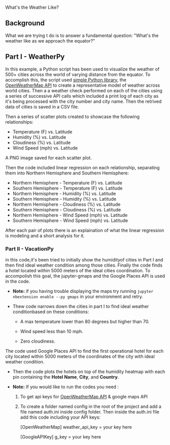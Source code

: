 What's the Weather Like?

## Background

What we are trying t do is to answer a fundamental question: "What's the weather like as we approach the equator?"


## Part I - WeatherPy

In this example, a Python script has been used to visualize the weather of 500+ cities across the world of varying distance from the equator. To accomplish this, the script used [simple Python library](https://pypi.python.org/pypi/citipy), the [OpenWeatherMap API](https://openweathermap.org/api) to create a representative model of weather across world cities. Then a a weather check performed on each of the cities using a series of successive API calls which included a print log of each city as it's being processed with the city number and city name. Then the retrived data of cities is saved in a CSV file. 

Then a series of scatter plots created to showcase the following relationships:

* Temperature (F) vs. Latitude
* Humidity (%) vs. Latitude
* Cloudiness (%) vs. Latitude
* Wind Speed (mph) vs. Latitude

A PNG image saved for each scatter plot.

Then the code included linear regression on each relationship, separating them into Northern Hemisphere and Southern Hemisphere:

* Northern Hemisphere - Temperature (F) vs. Latitude
* Southern Hemisphere - Temperature (F) vs. Latitude
* Northern Hemisphere - Humidity (%) vs. Latitude
* Southern Hemisphere - Humidity (%) vs. Latitude
* Northern Hemisphere - Cloudiness (%) vs. Latitude
* Southern Hemisphere - Cloudiness (%) vs. Latitude
* Northern Hemisphere - Wind Speed (mph) vs. Latitude
* Southern Hemisphere - Wind Speed (mph) vs. Latitude

After each pair of plots there is an explaination of what the linear regression is modeling and a short analysis for it.


### Part II - VacationPy

in this code,it's been tried to initially show the humidityof cities in Part I and then find ideal weather condition among those cities. Finally the code finds a hotel located within 5000 meters of the ideal cities coordination. To accompolish this goal, the jupyter-gmaps and the Google Places API is used in the code.

* **Note:** if you having trouble displaying the maps try running `jupyter nbextension enable --py gmaps` in your environment and retry.

* Thew code narrows down the cities in part I to find ideal weather conditionbased on these conditions:

  * A max temperature lower than 80 degrees but higher than 70.

  * Wind speed less than 10 mph.

  * Zero cloudiness.

The code used Google Places API to find the first operational hotel for each city located within 5000 meters of the coordinates of the city with ideal weather condition.

* Then the code plots the hotels on top of the humidity heatmap with each pin containing the **Hotel Name**, **City**, and **Country**.

* **Note:** 
If you would like to run the codes you need :
  1. To get api keys for [OpenWeatherMap API](https://openweathermap.org/api) & google maps API
  2. To create a folder named config in the root of the project and add a file named auth.ini inside config folder. Then inside the auth.ini file add this code including your API keys:
      
      [OpenWeatherMap]
      weather_api_key = your key here

      [GoogleAPIKey]
      g_key = your key here